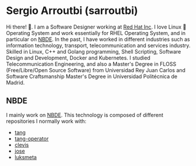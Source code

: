 # Sergio Arroutbi (sarroutbi)

Hi there! 👋. I am a Software Designer working at [Red Hat Inc](https://www.redhat.com/).  I love Linux 🐧 Operating System and work essentially for RHEL Operating System, and in particular on [NBDE](https://access.redhat.com/articles/6987053). In the past, I have worked in different industries such as information technology, transport, telecommunication and services industry. Skilled in Linux, C++ and Golang programming, Shell Scripting, Software Design and Development, Docker and Kubernetes. I studied Telecommunication Engineering, and also a Master's Degree in FLOSS (Free/Libre/Open Source Software) from Universidad Rey Juan Carlos and Software Craftsmanship Master's Degree in Universidad Politécnica de Madrid.

## NBDE
I mainly work on [NBDE](https://access.redhat.com/articles/6987053). This technology is composed of different repositories I normally work with:
* [tang](https://github.com/latchset/tang)
* [tang-operator](https://github.com/latchset/tang-operator)
* [clevis](https://github.com/latchset/clevis)
* [jose](https://github.com/latchset/jose)
* [luksmeta](https://github.com/latchset/luksmeta)

<!--
**sarroutbi/sarroutbi** is a ✨ _special_ ✨ repository because its `README.md` (this file) appears on your GitHub profile.

Here are some ideas to get you started:

- 🔭 I’m currently working on ...
- 🌱 I’m currently learning ...
- 👯 I’m looking to collaborate on ...
- 🤔 I’m looking for help with ...
- 💬 Ask me about ...
- 📫 How to reach me: ...
- 😄 Pronouns: ...
- ⚡ Fun fact: ...
-->
